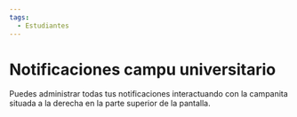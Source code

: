 ```yaml
---
tags:
  - Estudiantes
---
```


# Notificaciones campu universitario

Puedes administrar todas tus notificaciones interactuando con la campanita situada a la derecha en la parte superior de la pantalla.
